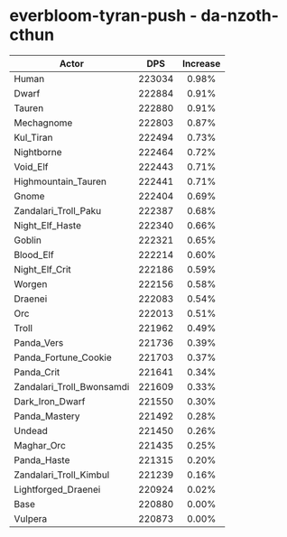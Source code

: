 # everbloom-tyran-push - da-nzoth-cthun
| Actor | DPS | Increase |
|---|:---:|:---:|
|Human|223034|0.98%|
|Dwarf|222884|0.91%|
|Tauren|222880|0.91%|
|Mechagnome|222803|0.87%|
|Kul_Tiran|222494|0.73%|
|Nightborne|222464|0.72%|
|Void_Elf|222443|0.71%|
|Highmountain_Tauren|222441|0.71%|
|Gnome|222404|0.69%|
|Zandalari_Troll_Paku|222387|0.68%|
|Night_Elf_Haste|222340|0.66%|
|Goblin|222321|0.65%|
|Blood_Elf|222214|0.60%|
|Night_Elf_Crit|222186|0.59%|
|Worgen|222156|0.58%|
|Draenei|222083|0.54%|
|Orc|222013|0.51%|
|Troll|221962|0.49%|
|Panda_Vers|221736|0.39%|
|Panda_Fortune_Cookie|221703|0.37%|
|Panda_Crit|221641|0.34%|
|Zandalari_Troll_Bwonsamdi|221609|0.33%|
|Dark_Iron_Dwarf|221550|0.30%|
|Panda_Mastery|221492|0.28%|
|Undead|221450|0.26%|
|Maghar_Orc|221435|0.25%|
|Panda_Haste|221315|0.20%|
|Zandalari_Troll_Kimbul|221239|0.16%|
|Lightforged_Draenei|220924|0.02%|
|Base|220880|0.00%|
|Vulpera|220873|0.00%|
